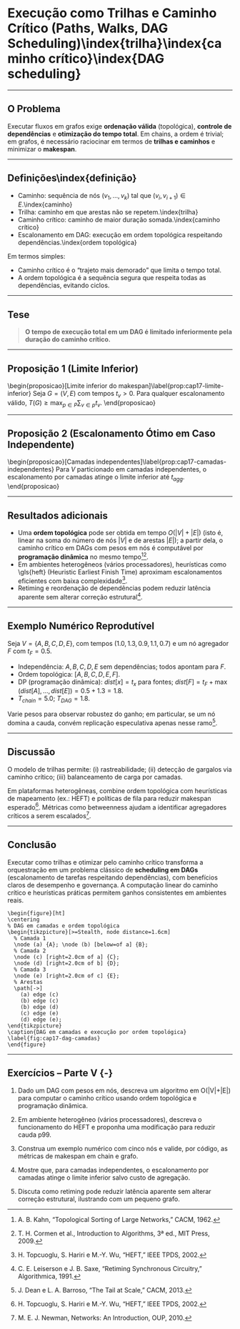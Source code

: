 # Execução como Trilhas e Caminho Crítico (Paths, Walks, DAG Scheduling)\index{trilha}\index{caminho crítico}\index{DAG scheduling}

---

## O Problema

Executar fluxos em grafos exige **ordenação válida** (topológica), **controle de dependências** e **otimização do tempo total**. Em chains, a ordem é trivial; em grafos, é necessário raciocinar em termos de **trilhas e caminhos** e minimizar o **makespan**.

---

## Definições\index{definição}

* Caminho: sequência de nós $(v_1,\ldots,v_k)$ tal que $(v_i,v_{i+1})\in E$.\index{caminho}
* Trilha: caminho em que arestas não se repetem.\index{trilha}
* Caminho crítico: caminho de maior duração somada.\index{caminho crítico}
* Escalonamento em DAG: execução em ordem topológica respeitando dependências.\index{ordem topológica}

Em termos simples:

- Caminho crítico é o “trajeto mais demorado” que limita o tempo total.
- A ordem topológica é a sequência segura que respeita todas as dependências, evitando ciclos.

---

## Tese

> **O tempo de execução total em um DAG é limitado inferiormente pela duração do caminho crítico.**

---

## Proposição 1 (Limite Inferior)

\begin{proposicao}[Limite inferior do makespan]\label{prop:cap17-limite-inferior}
Seja $G=(V,E)$ com tempos $t_v>0$. Para qualquer escalonamento válido, $T(G)\geq \max_{p\in P}\sum_{v\in p} t_v$.
\end{proposicao}

---

## Proposição 2 (Escalonamento Ótimo em Caso Independente)

\begin{proposicao}[Camadas independentes]\label{prop:cap17-camadas-independentes}
Para $V$ particionado em camadas independentes, o escalonamento por camadas atinge o limite inferior até $t_{agg}$.
\end{proposicao}

---

## Resultados adicionais

- Uma **ordem topológica** pode ser obtida em tempo $O(|V|+|E|)$ (isto é, linear na soma do número de nós $|V|$ e de arestas $|E|$); a partir dela, o caminho crítico em DAGs com pesos em nós é computável por **programação dinâmica** no mesmo tempo[^1][^2].
- Em ambientes heterogêneos (vários processadores), heurísticas como \gls{heft} (Heuristic Earliest Finish Time) aproximam escalonamentos eficientes com baixa complexidade[^3].
- Retiming e reordenação de dependências podem reduzir latência aparente sem alterar correção estrutural[^4].

---

## Exemplo Numérico Reprodutível

Seja $V=\{A,B,C,D,E\}$, com tempos $(1.0,1.3,0.9,1.1,0.7)$ e um nó agregador $F$ com $t_F=0.5$.

- Independência: $A,B,C,D,E$ sem dependências; todos apontam para $F$.
- Ordem topológica: $[A,B,C,D,E,F]$.
- DP (programação dinâmica): $dist[x]=t_x$ para fontes; $dist[F]=t_F+\max(dist[A],\ldots,dist[E])=0.5+1.3=1.8$.
- $T_{chain}=5.0$; $T_{DAG}=1.8$.

Varie pesos para observar robustez do ganho; em particular, se um nó domina a cauda, convém replicação especulativa apenas nesse ramo[^5].

---

## Discussão

O modelo de trilhas permite: (i) rastreabilidade; (ii) detecção de gargalos via caminho crítico; (iii) balanceamento de carga por camadas.

Em plataformas heterogêneas, combine ordem topológica com heurísticas de mapeamento (ex.: HEFT) e políticas de fila para reduzir makespan esperado[^3]. Métricas como betweenness ajudam a identificar agregadores críticos a serem escalados[^6].

---

## Conclusão

Executar como trilhas e otimizar pelo caminho crítico transforma a orquestração em um problema clássico de **scheduling em DAGs** (escalonamento de tarefas respeitando dependências), com benefícios claros de desempenho e governança. A computação linear do caminho crítico e heurísticas práticas permitem ganhos consistentes em ambientes reais.

```{=latex}
\begin{figure}[ht]
\centering
% DAG em camadas e ordem topológica
\begin{tikzpicture}[>=Stealth, node distance=1.6cm]
  % Camada 1
  \node (a) {A}; \node (b) [below=of a] {B};
  % Camada 2
  \node (c) [right=2.0cm of a] {C};
  \node (d) [right=2.0cm of b] {D};
  % Camada 3
  \node (e) [right=2.0cm of c] {E};
  % Arestas
  \path[->]
    (a) edge (c)
    (b) edge (c)
    (b) edge (d)
    (c) edge (e)
    (d) edge (e);
\end{tikzpicture}
\caption{DAG em camadas e execução por ordem topológica}
\label{fig:cap17-dag-camadas}
\end{figure}
```

---

## Exercícios – Parte V {-}

1) Dado um DAG com pesos em nós, descreva um algoritmo em O(|V|+|E|) para computar o caminho crítico usando ordem topológica e programação dinâmica.

2) Em ambiente heterogêneo (vários processadores), descreva o funcionamento do HEFT e proponha uma modificação para reduzir cauda p99.

3) Construa um exemplo numérico com cinco nós e valide, por código, as métricas de makespan em chain e grafo.

4) Mostre que, para camadas independentes, o escalonamento por camadas atinge o limite inferior salvo custo de agregação.

5) Discuta como retiming pode reduzir latência aparente sem alterar correção estrutural, ilustrando com um pequeno grafo.

[^1]: A. B. Kahn, “Topological Sorting of Large Networks,” CACM, 1962.
[^2]: T. H. Cormen et al., Introduction to Algorithms, 3ª ed., MIT Press, 2009.
[^3]: H. Topcuoglu, S. Hariri e M.-Y. Wu, “HEFT,” IEEE TPDS, 2002.
[^4]: C. E. Leiserson e J. B. Saxe, “Retiming Synchronous Circuitry,” Algorithmica, 1991.
[^5]: J. Dean e L. A. Barroso, “The Tail at Scale,” CACM, 2013.
[^6]: M. E. J. Newman, Networks: An Introduction, OUP, 2010.


